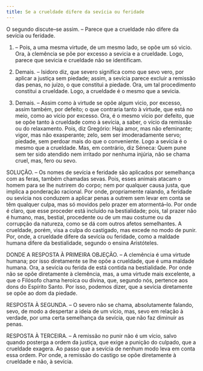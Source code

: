 ```yaml
---
title: Se a crueldade difere da sevícia ou feridade
---
```


O segundo discute–se assim. – Parece que a crueldade não difere da sevícia ou feridade.  

1. – Pois, a uma mesma virtude, de um mesmo lado, se opõe um só vicio. Ora, à clemência se põe por excesso a sevicia e a crueldade. Logo, parece que sevicia e crueldade não se identificam. 

2. Demais. – Isidoro diz, que severo significa como que sevo vero, por aplicar a justiça sem piedade; assim, a sevícia parece excluir a remissão das penas, no juízo, o que constitui a piedade. Ora, um tal procedimento constitui a crueldade. Logo, a crueldade é o mesmo que a sevicia.  

3. Demais. – Assim como à virtude se opõe algum vicio, por excesso, assim também, por defeito; o que contraria tanto à virtude, que está no meio, como ao vício por excesso. Ora, é o mesmo vício por defeito, que se opõe tanto à crueldade como à sevícia, a saber, o vício da remissão ou do relaxamento. Pois, diz Gregório: Haja amor, mas não efeminante; vigor, mas não exasperante; zelo, sem ser imoderadamente servo; piedade, sem perdoar mais do que o conveniente. Logo a sevícia é o mesmo que a crueldade.  Mas, em contrário, diz Séneca: Quem pune sem ter sido atendido nem irritado por nenhuma injúria, não se chama cruel, mas, fero ou sevo.  

SOLUÇÃO. – Os nomes de sevícia e feridade são aplicados por semelhança com as feras, também chamadas sevas. Pois, esses animais atacam o homem para se lhe nutrirem do corpo; nem por qualquer causa justa, que implica a ponderação racional. Por onde, propriamente raiando, a feridade ou sevícia nos conduzem a aplicar penas a outrem sem levar em conta se têm qualquer culpa, mas só movidos pelo prazer em atormentá–lo. Por onde é claro, que esse proceder está incluído na bestialidade; pois, tal prazer não é humano, mas, bestial, procedente ou de um mau costume ou da corrupção da natureza, como se dá com outros afetos semelhantes. A crueldade, porém, visa a culpa do castigado, mas excede no modo de punir. Por, onde, a crueldade difere da sevícia ou feridade, como a maldade humana difere da bestialidade, segundo o ensina Aristóteles.  

DONDE A RESPOSTA À PRIMEIRA OBJEÇÃO. – A clemência é uma virtude humana; por isso diretamente se lhe opõe a crueldade, que é uma maldade humana. Ora, a sevícia ou ferida de está contida na bestialidade. Por onde não se opõe diretamente à clemência, mas, a uma virtude mais excelente, a que o Filósofo chama heroica ou divina, que, segundo nós, pertence aos dons do Espírito Santo. Por isso, podemos dizer, que a sevícia diretamente se opõe ao dom da piedade.  

RESPOSTA À SEGUNDA. – O severo não se chama, absolutamente falando, sevo, de modo a despertar a ideia de um vício, mas, sevo em relação à verdade, por uma certa semelhança da sevícia, que não faz diminuir as penas.  

RESPOSTA À TERCEIRA. – A remissão no punir não é um vício, salvo quando posterga a ordem da justiça, que exige a punição do culpado, que a crueldade exagera. Ao passo que a sevícia de nenhum modo leva em conta essa ordem. Por onde, a remissão do castigo se opõe diretamente à crueldade e não, à sevícia.